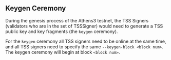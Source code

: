 ## Keygen Ceremony


During the genesis process of the Athens3 testnet, 
the TSS Signers (validators who are in the set of TSSSigner)
would need to generate a TSS public key and key fragments
(the `keygen` ceremony).

For the `keygen` ceremony all TSS signers need to be online
at the same time, and all TSS signers need to specify the same
`--keygen-block <block num>`. The keygen ceremony will begin
at block `<block num>`. 

